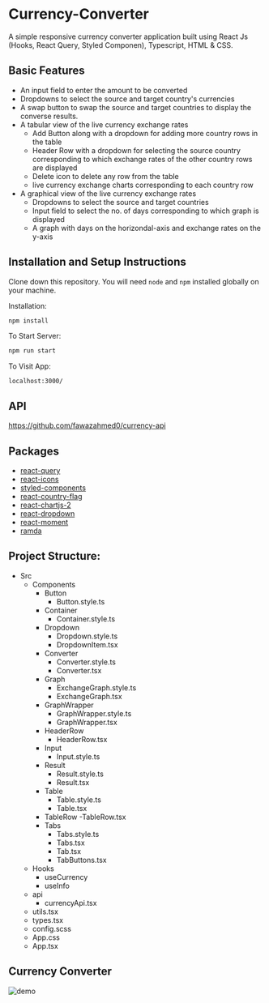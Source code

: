# Currency-Converter

A simple responsive currency converter application  built using React Js (Hooks, React Query, Styled Componen), Typescript, HTML & CSS. 

## Basic Features
 - An input field to enter the amount to be converted
 - Dropdowns to select the source and target country's currencies
 - A swap button to swap the source and target countries to display the converse results.
 - A tabular view of the live currency exchange rates
   - Add Button along with a dropdown for adding more country rows in the table
   - Header Row with a dropdown for selecting the source country corresponding to which exchange rates of the other country rows are displayed
   - Delete icon to delete any row from the table
   - live currency exchange charts corresponding to each country row
 - A graphical view of the live currency exchange rates
   - Dropdowns to select the source and target countries
   - Input field to select the no. of days corresponding to which graph is displayed
   - A graph with days on the horizondal-axis and exchange rates on the y-axis
## Installation and Setup Instructions

Clone down this repository. You will need `node` and `npm` installed globally on your machine.  

Installation:

```bash
npm install
```

To Start Server:

```bash
npm run start
```

To Visit App:

`localhost:3000/` 


## API 
<https://github.com/fawazahmed0/currency-api>

## Packages
- [react-query](https://www.npmjs.com/package/react-query)
- [react-icons](https://www.npmjs.com/package/react-icons)
- [styled-components](https://www.npmjs.com/package/@types/styled-components)
- [react-country-flag](https://www.npmjs.com/package/react-country-flag)
- [react-chartjs-2](https://www.npmjs.com/package/react-chartjs-2)
- [react-dropdown](https://www.npmjs.com/package/react-dropdown)
- [react-moment](https://www.npmjs.com/package/react-moment)
- [ramda](https://www.npmjs.com/package/ramda)


## Project Structure:
- Src
  - Components
    - Button
      - Button.style.ts
    - Container
      - Container.style.ts
    - Dropdown
      - Dropdown.style.ts
      - DropdownItem.tsx
    - Converter
      - Converter.style.ts
      - Converter.tsx
    - Graph
      - ExchangeGraph.style.ts
      - ExchangeGraph.tsx
    - GraphWrapper
      - GraphWrapper.style.ts
      - GraphWrapper.tsx
    - HeaderRow
      - HeaderRow.tsx
    - Input
      - Input.style.ts
    - Result
      - Result.style.ts
      - Result.tsx
    - Table
      - Table.style.ts
      - Table.tsx
    - TableRow
      -TableRow.tsx
    - Tabs
      - Tabs.style.ts
      - Tabs.tsx
      - Tab.tsx
      - TabButtons.tsx
  - Hooks
    - useCurrency
    - useInfo
  - api
    - currencyApi.tsx
  - utils.tsx
  - types.tsx
  - config.scss
  - App.css
  - App.tsx
## Currency Converter
![demo](https://user-images.githubusercontent.com/62887754/158808563-99e79960-c52b-4695-9d8e-a6b791bdfadc.gif)
